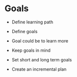 # Goals

* Define learning path

* Define goals

* Goal could be to learn more

* Keep goals in mind

* Set short and long term goals

* Create an incremental plan